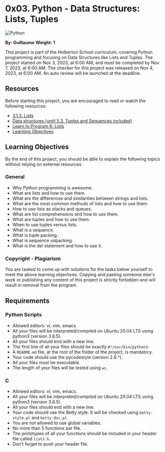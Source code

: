 # 0x03. Python - Data Structures: Lists, Tuples

![Python](https://img.shields.io/badge/python-v3.8.5-blue)

**By: Guillaume**
**Weight: 1**

This project is part of the Holberton School curriculum, covering Python programming and focusing on Data Structures like Lists and Tuples. The project started on Nov 3, 2023, at 6:00 AM, and must be completed by Nov 7, 2023, at 6:00 AM. The checker for this project was released on Nov 4, 2023, at 6:00 AM. An auto review will be launched at the deadline.

## Resources

Before starting this project, you are encouraged to read or watch the following resources:

- [3.1.3. Lists](https://docs.python.org/3/tutorial/introduction.html#lists)
- [Data structures (until 5.3. Tuples and Sequences included)](https://docs.python.org/3/tutorial/introduction.html#tuples-and-sequences)
- [Learn to Program 6: Lists](https://docs.python.org/3/tutorial/introduction.html#lists)
- [Learning Objectives](#learning-objectives)

## Learning Objectives

By the end of this project, you should be able to explain the following topics without relying on external resources:

### General

- Why Python programming is awesome.
- What are lists and how to use them.
- What are the differences and similarities between strings and lists.
- What are the most common methods of lists and how to use them.
- How to use lists as stacks and queues.
- What are list comprehensions and how to use them.
- What are tuples and how to use them.
- When to use tuples versus lists.
- What is a sequence.
- What is tuple packing.
- What is sequence unpacking.
- What is the del statement and how to use it.

### Copyright - Plagiarism

You are tasked to come up with solutions for the tasks below yourself to meet the above learning objectives. Copying and pasting someone else's work or publishing any content of this project is strictly forbidden and will result in removal from the program.

## Requirements

### Python Scripts

- Allowed editors: vi, vim, emacs.
- All your files will be interpreted/compiled on Ubuntu 20.04 LTS using python3 (version 3.8.5).
- All your files should end with a new line.
- The first line of all your files should be exactly `#!/usr/bin/python3`.
- A `README.md` file, at the root of the folder of the project, is mandatory.
- Your code should use the pycodestyle (version 2.8.*).
- All your files must be executable.
- The length of your files will be tested using `wc`.

### C

- Allowed editors: vi, vim, emacs.
- All your files will be interpreted/compiled on Ubuntu 20.04 LTS using python3 (version 3.8.5).
- All your files should end with a new line.
- Your code should use the Betty style. It will be checked using `betty-style.pl` and `betty-doc.pl`.
- You are not allowed to use global variables.
- No more than 5 functions per file.
- The prototypes of all your functions should be included in your header file called `lists.h`.
- Don't forget to push your header file.
